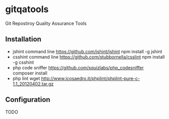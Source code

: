 gitqatools
=========

Git Repostiroy Quality Assurance Tools

Installation
------------
* jshint command line https://github.com/jshint/jshint
    npm install -g jshint
* csshint command line https://github.com/stubbornella/csslint
    npm install -g csshint
* php code sniffer https://github.com/squizlabs/php_codesniffer
    composer install
* php lint wget http://www.icosaedro.it/phplint/phplint-pure-c-1.1_20120402.tar.gz

Configuration
-------------
TODO
